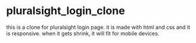 # pluralsight_login_clone
this is a clone for pluralsight login page.
it is made with html and css and it is responsive. when it gets shrink, it will fit for mobile  devices.
